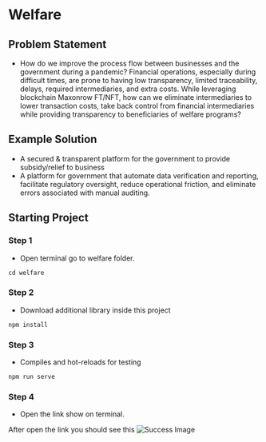 # Welfare

## Problem Statement

- How do we improve the process flow between businesses and the government during a pandemic? Financial operations, especially during difficult times, are prone to having low transparency, limited traceability,  delays, required intermediaries, and extra costs. While leveraging blockchain Maxonrow FT/NFT, how can we eliminate intermediaries to lower transaction costs, take back control from financial intermediaries while providing transparency to beneficiaries of welfare programs?

## Example Solution

- A secured & transparent platform for the government to provide subsidy/relief to business
- A platform for government that automate data verification and reporting, facilitate regulatory oversight, reduce operational friction, and eliminate errors associated with manual auditing.

## Starting Project

### Step 1
- Open terminal go to welfare folder.
```
cd welfare
```

### Step 2
- Download additional library inside this project
```
npm install
```

### Step 3
- Compiles and hot-reloads for testing
```
npm run serve
```

### Step 4
- Open the link show on terminal.

After open the link you should see this
![Success Image](https://github.com/maxonrow/challenge-welfare/tree/master/images/page.png)